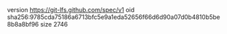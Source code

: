 version https://git-lfs.github.com/spec/v1
oid sha256:9785cda75186a6713bfc5e9a1eda52656f66d6d90a07d0b4810b5be8b8a8bf96
size 2746
